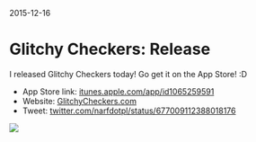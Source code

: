 2015-12-16

Glitchy Checkers: Release
=========================

I released Glitchy Checkers today! Go get it on the App Store! :D

- App Store link: [itunes.apple.com/app/id1065259591](https://itunes.apple.com/app/id1065259591)
- Website: [GlitchyCheckers.com](http://GlitchyCheckers.com/)
- Tweet: [twitter.com/narfdotpl/status/677009112388018176](https://twitter.com/narfdotpl/status/677009112388018176)

[![](app-store-photo.jpg)](http://GlitchyCheckers.com/)
